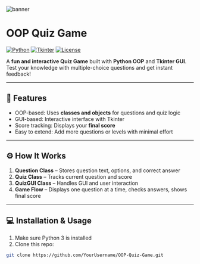 ![banner](assets/banner(2).png)

# OOP Quiz Game

[![Python](https://img.shields.io/badge/Python-3.8+-blue)](https://www.python.org/)
[![Tkinter](https://img.shields.io/badge/Tkinter-GUI-green)](https://docs.python.org/3/library/tkinter.html)
[![License](https://img.shields.io/badge/License-MIT-yellow)](LICENSE)

A **fun and interactive Quiz Game** built with **Python OOP** and **Tkinter GUI**. Test your knowledge with multiple-choice questions and get instant feedback!  

---

## 📝 Features
- OOP-based: Uses **classes and objects** for questions and quiz logic
- GUI-based: Interactive interface with Tkinter
- Score tracking: Displays your **final score**
- Easy to extend: Add more questions or levels with minimal effort

---

## ⚙️ How It Works
1. **Question Class** – Stores question text, options, and correct answer
2. **Quiz Class** – Tracks current question and score
3. **QuizGUI Class** – Handles GUI and user interaction
4. **Game Flow** – Displays one question at a time, checks answers, shows final score

---

## 💻 Installation & Usage
1. Make sure Python 3 is installed
2. Clone this repo:
```bash
git clone https://github.com/YourUsername/OOP-Quiz-Game.git

